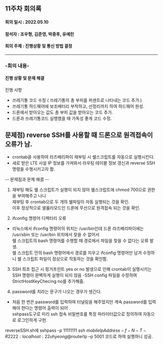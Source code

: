 <h2>11주차 회의록</h2>
<h4>회의 일시 : 2022.05.10</h4>
<h4>참석자 : 조우형, 김준영, 박중후, 유예린</h4>
<h4>회의 주제 : 진행상황 및 통신 방법 결정  </h4>

----------------------------------------------------------
<h3>-회의 내용-</h3>

 <h4>진행 상황 및 문제 해결</h4> 
  
 진행 사항 
 - 쓰레기통 코드 수정 ( 쓰레기통의 총 부피를 퍼센트로 나타내는 코드 추가.)
 - 쓰레기통 하드웨어에 보조배터리 부착하고, 선정리까지 하여 하드웨어 완성.
 - 드론에서 받아오는 값도 총 부피 값을 받아오는 코드 추가.
 - 드론과 쓰레기통코드 실행했을 때 가독성 좋게 코드 수정.

## 문제점) reverse SSH를 사용할 때 드론으로 원격접속이 오류가 남. ##
 - crontab을 사용하여 라즈베리파이 재부팅 시 쉘스크립트를 자동으로 실행시킨다.
 - 새로 받은 LTE 사설 IP 정보를 가져와서 라우팅 테이블 정보 갱신과 reverse SSH 명령을 수행시키고자 함.

-- 문제점과 문제 해결 --

 1. 재부팅 해도 쉘 스크립트가 실행이 되지 않아 쉘스크립트에 chmod 700으로 권한을 부여해주고 나니<br> 
 재부팅 후 crontab으로 두 개의 쉘파일이 자동 실행되는 것을 확인. <br>
 이후 정상적으로 셀룰러모드인 드론에 무선으로 원격접속 되는 것을 확인.

 2. ifconfig 명령어 디렉터리 오류<br>
  - 리눅스에서 ifconfig 명령어의 위치는 /usr/bin인데 드론 라즈베리파이에는 /usr/sbin 또는 /usr/bin 위치에서 찾을 수 없어서<br> 
  쉘 스크립트의 bash 명령어를 수행할 때 경로에서 파일을 찾을 수 없다는 오류 발생. <br>
  쉘 스크립트 안의 bash 명령어에서 경로를 지우고 ifconfig 명령어만 남겨 수정하니 쉘 스크립트 파일이 정상으로 작동하는 것을 확인함.<br>

3. SSH 최초 접근 시 핑거프린트 yes or no 발생으로 인해 crontab이 실행시키는 SSH 명령이 완벽하게 실행이 되지 않음
  -SSH config 파일을 수정하여 StrictHostKeyChecing no를 추가해줌.

4. password를 치라는 문구가 나오는 경우가 생긴다.
  - 처음 한 번은 password를 입력하여 터널링을 해주었지만 계속 password를 입력해야 한다는 명령어 출력이 되어<br>
  sshpass도구로 미리 ssh 접속 비밀번호를 특정 파라미터값으로 정의하여 자동으로 로그인하게 구현.<br>

reverseSSH.sh에 sshpass -p 11111111 ssh $mobileIpAddress -f -N -T -R 2222:localhost:22 uhyeong@$routerIp –p 5001 코드로 하여 실행하니 성공.
